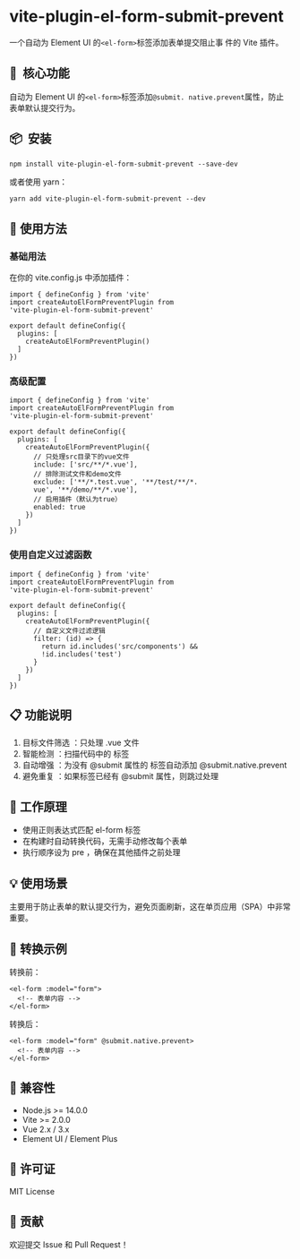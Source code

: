 # vite-plugin-el-form-submit-prevent

一个自动为 Element UI 的`<el-form>`标签添加表单提交阻止事
件的 Vite 插件。

## 🎯  核心功能

自动为 Element UI 的`<el-form>`标签添加`@submit.
native.prevent`属性，防止表单默认提交行为。

## 📦  安装

```bash
npm install vite-plugin-el-form-submit-prevent --save-dev
```

或者使用 yarn：

```
yarn add vite-plugin-el-form-submit-prevent --dev

```

## 🚀 使用方法

### 基础用法

在你的 vite.config.js 中添加插件：

```
import { defineConfig } from 'vite'
import createAutoElFormPreventPlugin from 
'vite-plugin-el-form-submit-prevent'

export default defineConfig({
  plugins: [
    createAutoElFormPreventPlugin()
  ]
})
```

### 高级配置

```
import { defineConfig } from 'vite'
import createAutoElFormPreventPlugin from 
'vite-plugin-el-form-submit-prevent'

export default defineConfig({
  plugins: [
    createAutoElFormPreventPlugin({
      // 只处理src目录下的vue文件
      include: ['src/**/*.vue'],
      // 排除测试文件和demo文件
      exclude: ['**/*.test.vue', '**/test/**/*.
      vue', '**/demo/**/*.vue'],
      // 启用插件（默认为true）
      enabled: true
    })
  ]
})
```

### 使用自定义过滤函数

```
import { defineConfig } from 'vite'
import createAutoElFormPreventPlugin from 
'vite-plugin-el-form-submit-prevent'

export default defineConfig({
  plugins: [
    createAutoElFormPreventPlugin({
      // 自定义文件过滤逻辑
      filter: (id) => {
        return id.includes('src/components') && 
        !id.includes('test')
      }
    })
  ]
})
```

## 📋 功能说明

1. 目标文件筛选 ：只处理 .vue 文件
2. 智能检测 ：扫描代码中的 <el-form> 标签
3. 自动增强 ：为没有 @submit 属性的 <el-form> 标签自动添加 @submit.native.prevent
4. 避免重复 ：如果标签已经有 @submit 属性，则跳过处理

## 🔧 工作原理

- 使用正则表达式匹配 el-form 标签
- 在构建时自动转换代码，无需手动修改每个表单
- 执行顺序设为 pre ，确保在其他插件之前处理

## 💡 使用场景

主要用于防止表单的默认提交行为，避免页面刷新，这在单页应用（SPA）中非常重要。

## 📝 转换示例

转换前：

```
<el-form :model="form">
  <!-- 表单内容 -->
</el-form>
```

转换后：

```
<el-form :model="form" @submit.native.prevent>
  <!-- 表单内容 -->
</el-form>
```

## 🔗 兼容性

- Node.js >= 14.0.0
- Vite >= 2.0.0
- Vue 2.x / 3.x
- Element UI / Element Plus

## 📄 许可证

MIT License

## 🤝 贡献

欢迎提交 Issue 和 Pull Request！
